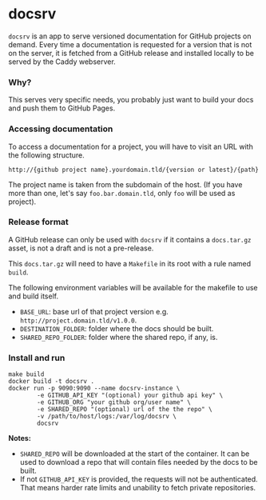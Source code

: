 # docsrv

`docsrv` is an app to serve versioned documentation for GitHub projects on demand.
Every time a documentation is requested for a version that is not on the server, it is fetched from a GitHub release and installed locally to be served by the Caddy webserver.

### Why?

This serves very specific needs, you probably just want to build your docs and push them to GitHub Pages.

### Accessing documentation

To access a documentation for a project, you will have to visit an URL with the following structure.

```
http://{github project name}.yourdomain.tld/{version or latest}/{path}
```

The project name is taken from the subdomain of the host. (If you have more than one, let's say `foo.bar.domain.tld`, only `foo` will be used as project).

### Release format

A GitHub release can only be used with `docsrv` if it contains a `docs.tar.gz` asset, is not a draft and is not a pre-release.

This `docs.tar.gz` will need to have a `Makefile` in its root with a rule named `build`.

The following environment variables will be available for the makefile to use and build itself.

* `BASE_URL`: base url of that project version e.g. `http://project.domain.tld/v1.0.0`.
* `DESTINATION_FOLDER`: folder where the docs should be built.
* `SHARED_REPO_FOLDER`: folder where the shared repo, if any, is.

### Install and run

```
make build
docker build -t docsrv .
docker run -p 9090:9090 --name docsrv-instance \
        -e GITHUB_API_KEY "(optional) your github api key" \
        -e GITHUB_ORG "your github org/user name" \
        -e SHARED_REPO "(optional) url of the the repo" \
        -v /path/to/host/logs:/var/log/docsrv \
        docsrv
```

**Notes:**

* `SHARED_REPO` will be downloaded at the start of the container. It can be used to download a repo that will contain files needed by the docs to be built.
* If not `GITHUB_API_KEY` is provided, the requests will not be authenticated. That means harder rate limits and unability to fetch private repositories.
